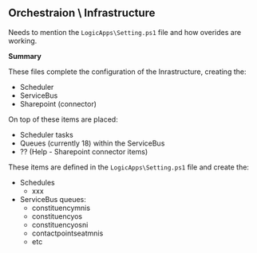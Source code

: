 ## Orchestraion \ Infrastructure

Needs to mention the `LogicApps\Setting.ps1` file and how overides are working.

**Summary**

These files complete the configuration of the Inrastructure, creating the:
* Scheduler
* ServiceBus
* Sharepoint (connector)

On top of these items are placed:
* Scheduler tasks
* Queues (currently 18) within the ServiceBus
* ?? (Help - Sharepoint connector items)

These items are defined in the `LogicApps\Setting.ps1` file and create the:
* Schedules
  * xxx
* ServiceBus queues:
  * constituencymnis
  * constituencyos
  * constituencyosni
  * contactpointseatmnis
  * etc






